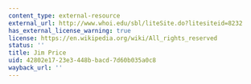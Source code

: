 ```yaml
---
content_type: external-resource
external_url: http://www.whoi.edu/sbl/liteSite.do?litesiteid=8232
has_external_license_warning: true
license: https://en.wikipedia.org/wiki/All_rights_reserved
status: ''
title: Jim Price
uid: 42802e17-23e3-448b-bacd-7d60b035a0c8
wayback_url: ''
---
```

